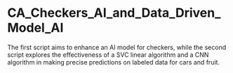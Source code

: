 # CA_Checkers_AI_and_Data_Driven_Model_AI
 The first script aims to enhance an AI model for checkers, while the second script explores the effectiveness of a SVC linear algorithm and a CNN algorithm in making precise predictions on labeled data for cars and fruit.
